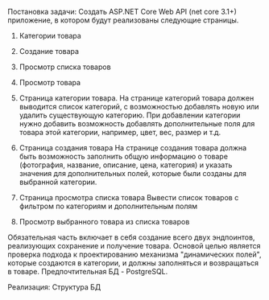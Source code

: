 ﻿Постановка задачи:
Создать ASP.NET Core Web API (net core 3.1+) приложение, в котором будут реализованы следующие страницы.

1. Категории товара
2. Создание товара
3. Просмотр списка товаров
4. Просмотр товара


1. Страница категории товара.
   На странице категорий товара должен выводится список категорий, с возможностью добавлять новую или удалить существующую категорию.
   При добавлении категории нужно добавить возможность добавлять дополнительные поля для товара этой категории, например, цвет, вес, размер и т.д.

2. Страница создания товара
   На странице создания товара должна быть возможность заполнить общую информацию о товаре (фотография, название, описание, цена, категория) и указать значения для дополнительных полей, которые были созданы для выбранной категории.

3. Страница просмотра списка товара
   Вывести список товаров с фильтром по категориям и дополнительным полям

4. Просмотр выбранного товара из списка товаров

Обязательная часть включает в себя создание всего двух эндпоинтов, реализующих сохранение и получение товара. Основой целью является проверка подхода к проектированию механизма "динамических полей", которые создаются в категории, и должны заполняться и возвращаться в товаре. Предпочтительная БД - PostgreSQL.

Реализация:
Структура БД